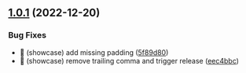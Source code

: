 ## [1.0.1](https://github.com/kreuzerk/ng-if-responsive/compare/v1.0.0...v1.0.1) (2022-12-20)

### Bug Fixes

- 🐛 (showcase) add missing padding ([5f89d80](https://github.com/kreuzerk/ng-if-responsive/commit/5f89d8018a080b46ed5dcc5fce5471c399972385))
- 🐛 (showcase) remove trailing comma and trigger release ([eec4bbc](https://github.com/kreuzerk/ng-if-responsive/commit/eec4bbc4111ce09cb4cb6d2e2c36a7095c9ea7c6))
